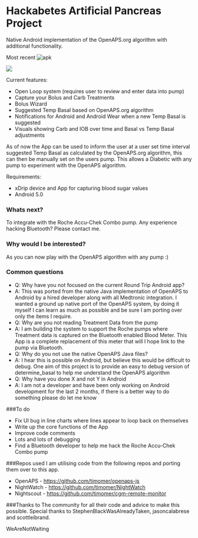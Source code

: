# Hackabetes Artificial Pancreas Project

Native Android implementation of the OpenAPS.org algorithm with additional functionality.

Most recent ![apk](https://drive.google.com/file/d/0BxE8lMx4AjLieDEwbHRLcTY2VGc/view?usp=sharing)

![](https://github.com/timomer/HAPP/blob/master/screenshot.png)

Current features:
* Open Loop system (requires user to review and enter data into pump)
* Capture your Bolus and Carb Treatments
* Bolus Wizard
* Suggested Temp Basal based on OpenAPS.org algorithm
* Notifications for Android and Android Wear when a new Temp Basal is suggested
* Visuals showing Carb and IOB over time and Basal vs Temp Basal adjustments

As of now the App can be used to inform the user at a user set time interval suggested Temp Basal as calculated by the OpenAPS.org algorithm, this can then be manually set on the users pump.
This allows a Diabetic with any pump to experiment with the OpenAPS algorithm.

Requirements:
* xDrip device and App for capturing blood sugar values
* Android 5.0

### Whats next?
To integrate with the Roche Accu-Chek Combo pump. Any experience hacking Bluetooth? Please contact me.

### Why would I be interested?
As you can now play with the OpenAPS algorithm with any pump :)

### Common questions
* Q: Why have you not focused on the current Round Trip Android app?
* A: This was ported from the native Java implementation of OpenAPS to Android by a hired developer along with all Medtronic integration. I wanted a ground up native port of the OpenAPS system, by doing it myself I can learn as much as possible and be sure I am porting over only the items I require.
* Q: Why are you not reading Treatment Data from the pump
* A: I am building the system to support the Roche pumps where Treatment data is captured on the Bluetooth enabled Blood Meter. This App is a complete replacement of this meter that will I hope link to the pump via Bluetooth.
* Q: Why do you not use the native OpenAPS Java files?
* A: I hear this is possible on Android, but believe this would be difficult to debug. One aim of this project is to provide an easy to debug version of determine_basal to help me understand the OpenAPS algorithm
* Q: Why have you done X and not Y in Android
* A: I am not a developer and have been only working on Android development for the last 2 months, if there is a better way to do something please do let me know

###To do
* Fix UI bug in line charts where lines appear to loop back on themselves
* Write up the core functions of the App
* Improve code comments
* Lots and lots of debugging
* Find a Bluetooth developer to help me hack the Roche Accu-Chek Combo pump

###Repos used
I am utilising code from the following repos and porting them over to this app.
* OpenAPS - https://github.com/timomer/openaps-js
* NightWatch - https://github.com/timomer/NightWatch
* Nightscout - https://github.com/timomer/cgm-remote-monitor

###Thanks to
The community for all their code and advice to make this possible. Special thanks to StephenBlackWasAlreadyTaken, jasoncalabrese and scottleibrand.

WeAreNotWaiting
